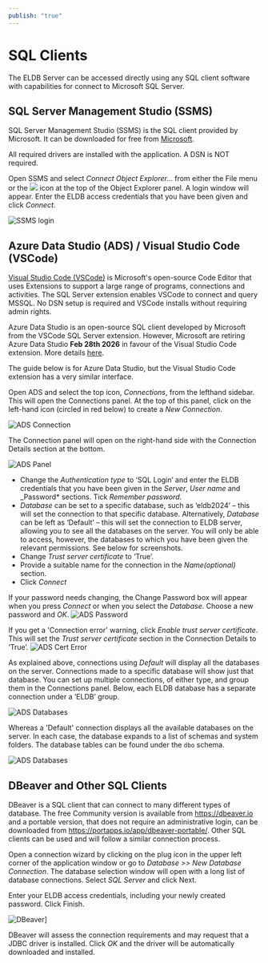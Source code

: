 ```yaml
---
publish: "true"
---
```

# SQL Clients

The ELDB Server can be accessed directly using any SQL client software with capabilities for connect to Microsoft SQL Server. 

## SQL Server Management Studio (SSMS)

SQL Server Management Studio (SSMS) is the SQL client provided by Microsoft. It can be downloaded for free from [Microsoft](<https://docs.microsoft.com/en-us/sql/ssms/download-sql-server-management-studio-ssms?view=sql-server-ver15>).

All required drivers are installed with the application. A DSN is NOT required.

Open SSMS and select *Connect Object Explorer…* from either the File menu or the ![](../../_img/Connect/SSMS_connection_button.png) icon at the top of the Object Explorer panel. A login window will appear. Enter the ELDB access credentials that you have been given and click *Connect*.

![SSMS login](../../_img/Connect/SSMS_login.png)

## Azure Data Studio (ADS) / Visual Studio Code (VSCode)

[Visual Studio Code (VSCode)](https://code.visualstudio.com/) is Microsoft's open-source Code Editor that uses Extensions to support a large range of programs, connections and activities.  The SQL Server extension enables VSCode to connect and query MSSQL. No DSN setup is required and VSCode installs without requiring admin rights.

Azure Data Studio is an open-source SQL client developed by Microsoft from the VSCode SQL Server extension.  However, Microsoft are retiring Azure Data Studio **Feb 28th 2026** in favour of the Visual Studio Code extension. More details [here](https://learn.microsoft.com/en-us/azure-data-studio/whats-happening-azure-data-studio).

The guide below is for Azure Data Studio, but the Visual Studio Code extension has a very similar interface.

Open ADS and select the top icon, *Connections*, from the lefthand sidebar. This will open the Connections panel. At the top of this panel, click on the left-hand icon (circled in red below) to create a *New Connection*.

![ADS Connection](../../_img/Connect/ADS_connection_SS.png)

The Connection panel will open on the right-hand side with the Connection Details section at the bottom.

![ADS Panel](../../_img/Connect/ADS_connection_panel.png)

- Change the *Authentication type* to ‘SQL Login’ and enter the ELDB credentials that you have been given in the *Server*, *User name* and _Password* sections. Tick *Remember password*.
- *Database* can be set to a specific database, such as ‘eldb2024’ – this will set the connection to that specific database. Alternatively, *Database* can be left as ‘Default’ – this will set the connection to ELDB server, allowing you to see all the databases on the server. You will only be able to access, however, the databases to which you have been given the relevant permissions. See below for screenshots.
- Change *Trust server certificate* to ‘True’.
- Provide a suitable name for the connection in the *Name(optional)* section.
- Click *Connect*

If your password needs changing, the Change Password box will appear when you press *Connect* or when you select the *Database*. Choose a new password and *OK*. 
![ADS Password](../../_img/Connect/ADS_password.png)

If you get a 'Connection error' warning, click *Enable trust server certificate*. This will set the *Trust server certificate* section in the Connection Details to ‘True’.
![ADS Cert Error](../../_img/Connect/ADS_trust_cert.png)
 
As explained above, connections using *Default* will display all the databases on the server. Connections made to a specific database will show just that database. You can set up multiple connections, of either type, and group them in the Connections panel. Below, each ELDB database has a separate connection under a ‘ELDB’ group.

![ADS Databases](../../_img/Connect/ADS_table_tree.png)

Whereas a 'Default' connection displays all the available databases on the server.  In each case, the database expands to a list of schemas and system folders. The database tables can be found under the `dbo` schema.

![ADS Databases](../../_img/Connect/ADS_db_tree.png)

## DBeaver and Other SQL Clients

DBeaver is a SQL client that can connect to many different types of database. The free Community version is available from <https://dbeaver.io> and a portable version, that does not require an administrative login, can be downloaded from <https://portapps.io/app/dbeaver-portable/>. Other SQL clients can be used and will follow a similar connection process.

Open a connection wizard by clicking on the plug icon in the upper left corner of the application window or go to *Database >> New Database Connection*. The database selection window will open with a long list of database connections. Select *SQL Server* and click Next.

Enter your ELDB access credentials, including your newly created password. Click Finish.

![DBeaver](../../_img/Connect/DBeaver_connection.png)]

DBeaver will assess the connection requirements and may request that a JDBC driver is installed. Click *OK* and the driver will be automatically downloaded and installed.
